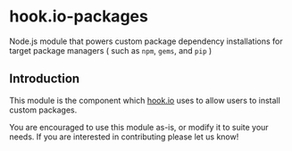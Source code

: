 # hook.io-packages

Node.js module that powers custom package dependency installations for target package managers ( such as `npm`, `gems`, and `pip` )

## Introduction

This module is the component which [hook.io](http://hook.io) uses to allow users to install custom packages.

You are encouraged to use this module as-is, or modify it to suite your needs. If you are interested in contributing please let us know!